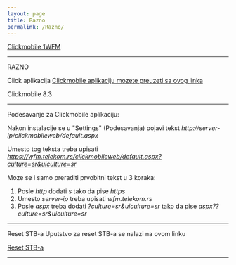 ```yaml
---
layout: page
title: Razno
permalink: /Razno/
---
```



[Clickmobile 1WFM](https://boleco.github.io/klikwfm/)

***

RAZNO

Click aplikacija
[Clickmobile aplikaciju mozete preuzeti sa ovog linka]()

Clickmobile 8.3

***

Podesavanje za Clickmobile aplikaciju:

Nakon instalacije se u "Settings" (Podesavanja) pojavi tekst *http://server-ip/clickmobileweb/default.aspx*

Umesto tog teksta treba upisati *https://wfm.telekom.rs/clickmobileweb/default.aspx?culture=sr&uiculture=sr*

Moze se i samo preraditi prvobitni tekst u 3 koraka:

1. Posle *http* dodati *s* tako da pise *https*
2. Umesto *server-ip* treba upisati *wfm.telekom.rs*
3. Posle *aspx* treba dodati *?culture=sr&uiculture=sr* tako da pise *aspx??culture=sr&uiculture=sr*


***

Reset STB-a
Uputstvo za reset STB-a se nalazi na ovom linku

[Reset STB-a]()

***

